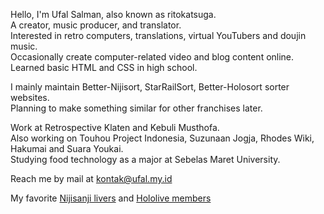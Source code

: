 Hello, I'm Ufal Salman, also known as ritokatsuga.<br>
A creator, music producer, and translator.<br>
Interested in retro computers, translations, virtual YouTubers and doujin music.<br>
Occasionally create computer-related video and blog content online.<br>
Learned basic HTML and CSS in high school.

I mainly maintain Better-Nijisort, StarRailSort, Better-Holosort sorter websites.<br>
Planning to make something similar for other franchises later.

Work at Retrospective Klaten and Kebuli Musthofa.<br>
Also working on Touhou Project Indonesia, Suzunaan Jogja, Rhodes Wiki, Hakumai and Suara Youkai.<br>
Studying food technology as a major at Sebelas Maret University.

Reach me by mail at kontak@ufal.my.id

My favorite [Nijisanji livers](https://better-nijisort.pages.dev/?D4RgbAHAnAzArABjGBqbChOAmGZjYIhEmpkgjbbGFVHHEkWEMItWH0XleulvcKjakIG9OjPkWr0mjaakqcJ5FosHzZZdjTnkGG7mMWkj3ERtWkJh2UKPqHJ4-y5km7+1PeOnm+1yczgIyWvpCMgZylKwOTr7MPsGeXhGiko7uVGY5qbRZkQYBPBbZJnGu9nQCqV60qW6i9CLJSaHMSm7hAU1JXvpB0Ul9tcWKHFTApEA) and [Hololive members](https://better-holosort.pages.dev/id?IwNgnAzATGUAxhFUAfaAWA7FTK7-2WDmGOJPOGX2PlJOvgrJbmoKo+ZIroe5ZM2pWvR4E2NCsPHkJ9ESJpiGLBVInz1Zcfyj6F2gRyWb9RUlDxkgA)

<!---
ritokatsuga/ritokatsuga is a ✨ special ✨ repository because its `README.md` (this file) appears on your GitHub profile.
You can click the Preview link to take a look at your changes.
--->
